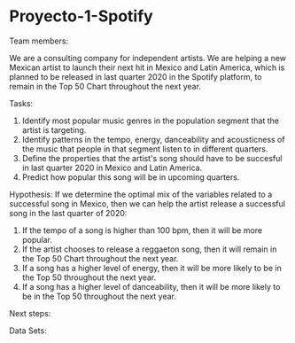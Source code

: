 # Proyecto-1-Spotify
Team members:

We are a consulting company for independent artists. We are helping a new Mexican artist to launch their next hit in Mexico and Latin America, which is planned to be released in last quarter 2020 in the Spotify platform, to remain in the Top 50 Chart throughout the next year.

Tasks:
1) Identify most popular music genres in the population segment that the artist is targeting.
2) Identify patterns in the tempo, energy, danceability and acousticness of the music that people in that segment listen to in different quarters.
3) Define the properties that the artist's song should have to be succesful in last quarter 2020 in Mexico and Latin America.
4) Predict how popular this song will be in upcoming quarters.

Hypothesis:
If we determine the optimal mix of the variables related to a successful song in Mexico, then we can help the artist release a successful song in the last quarter of 2020:
  1) If the tempo of a song is higher than 100 bpm, then it will be more popular.
  2) If the artist chooses to release a reggaeton song, then it will remain in the Top 50 Chart throughout the next year.
  3) If a song has a higher level of energy, then it will be more likely to be in the Top 50 throughout the next year.
  4) If a song has a higher level of danceability, then it will be more likely to be in the Top 50 throughout the next year.


Next steps:


Data Sets:
